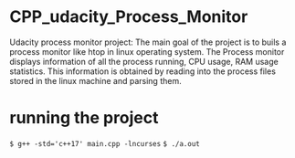 # CPP_udacity_Process_Monitor
Udacity process monitor project: The main goal of the project is to buils a process monitor like htop in linux operating system. The Process monitor displays information of all the process running, CPU usage, RAM usage statistics. This information is obtained by reading into the process files stored in the linux machine and parsing them.

# running the project
`$ g++ -std='c++17' main.cpp -lncurses`
`$ ./a.out`
